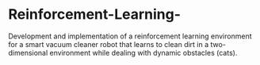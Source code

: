 # Reinforcement-Learning-
Development and implementation of a reinforcement learning environment for a smart vacuum cleaner robot that learns to clean dirt in a two-dimensional environment while dealing with dynamic obstacles (cats).
